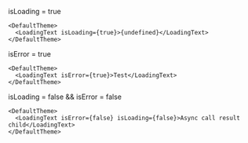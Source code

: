 isLoading = true
```
<DefaultTheme>
  <LoadingText isLoading={true}>{undefined}</LoadingText>
</DefaultTheme>
```
isError = true
```
<DefaultTheme>
  <LoadingText isError={true}>Test</LoadingText>
</DefaultTheme>
```
isLoading = false && isError = false
```
<DefaultTheme>
  <LoadingText isError={false} isLoading={false}>Async call result child</LoadingText>
</DefaultTheme>
```
